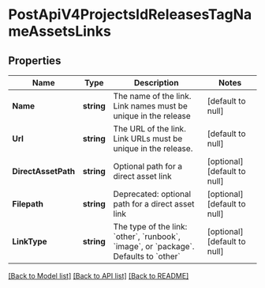 # PostApiV4ProjectsIdReleasesTagNameAssetsLinks

## Properties
Name | Type | Description | Notes
------------ | ------------- | ------------- | -------------
**Name** | **string** | The name of the link. Link names must be unique in the release | [default to null]
**Url** | **string** | The URL of the link. Link URLs must be unique in the release. | [default to null]
**DirectAssetPath** | **string** | Optional path for a direct asset link | [optional] [default to null]
**Filepath** | **string** | Deprecated: optional path for a direct asset link | [optional] [default to null]
**LinkType** | **string** | The type of the link: &#x60;other&#x60;, &#x60;runbook&#x60;, &#x60;image&#x60;, or &#x60;package&#x60;. Defaults to &#x60;other&#x60; | [optional] [default to null]

[[Back to Model list]](../README.md#documentation-for-models) [[Back to API list]](../README.md#documentation-for-api-endpoints) [[Back to README]](../README.md)


